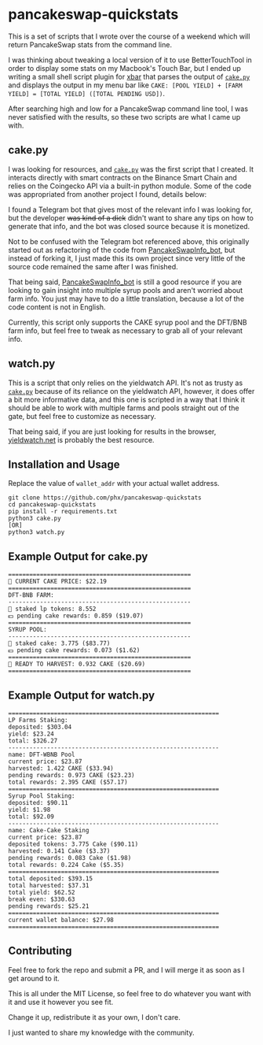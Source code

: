 # pancakeswap-quickstats

This is a set of scripts that I wrote over the course of a weekend which will return PancakeSwap stats from the command line.

I was thinking about tweaking a local version of it to use BetterTouchTool in order to display some stats on my Macbook's Touch Bar,
but I ended up writing a small shell script plugin for [xbar](https://github.com/matryer/xbar) that parses the output of [`cake.py`](./cake.py)
and displays the output in my menu bar like `CAKE: [POOL YIELD] + [FARM YIELD] = [TOTAL YIELD] ([TOTAL PENDING USD])`.

After searching high and low for a PancakeSwap command line tool, I was never satisfied with the results, so these two scripts are what I came up with.

## cake.py

I was looking for resources, and [`cake.py`](./cake.py) was the first script that I created. It interacts directly with smart contracts on the
Binance Smart Chain and relies on the Coingecko API via a built-in python module.  Some of the code was appropriated from another project I found,
details below:

I found a Telegram bot that gives most of the relevant info I was looking for, but the developer ~~was  kind of a dick~~ didn't want to share any
tips on how to generate that info, and the bot was closed source because it is monetized.

Not to be confused with the Telegram bot referenced above, this originally started out as refactoring of the code from
[PancakeSwapInfo_bot](https://github.com/Ghonghito/PancakeSwapInfo_bot), but instead of forking it, I just made this its own project
since very little of the source code remained the same after I was finished.

That being said, [PancakeSwapInfo_bot](https://github.com/Ghonghito/PancakeSwapInfo_bot) is still a good resource if you are looking to
gain insight into multiple syrup pools and aren't worried about farm info.  You just may have to do a little translation, because a lot
of the code content is not in English.

Currently, this script only supports the CAKE syrup pool and the DFT/BNB farm info, but feel free to tweak as necessary to grab all of your relevant info.

## watch.py

This is a script that only relies on the yieldwatch API.  It's not as trusty as [`cake.py`](./cake.py) because of its reliance on the yieldwatch API,
however, it does offer a bit more informative data, and this one is scripted in a way that I think it should be able to work with multiple farms
and pools straight out of the gate, but feel free to customize as necessary.

That being said, if you are just looking for results in the browser, [yieldwatch.net](https://yieldwatch.net) is probably the best resource.


## Installation and Usage

Replace the value of `wallet_addr` with your actual wallet address.

```
git clone https://github.com/phx/pancakeswap-quickstats
cd pancakeswap-quickstats
pip install -r requirements.txt
python3 cake.py
[OR]
python3 watch.py
```

## Example Output for cake.py

```
====================================================
🥞 CURRENT CAKE PRICE: $22.19
====================================================
DFT-BNB FARM:
----------------------------------------------------
🔹 staked lp tokens: 8.552
💵 pending cake rewards: 0.859 ($19.07)
====================================================
SYRUP POOL:
----------------------------------------------------
🔹 staked cake: 3.775 ($83.77)
💵 pending cake rewards: 0.073 ($1.62)
====================================================
🥞 READY TO HARVEST: 0.932 CAKE ($20.69)
====================================================
```

## Example Output for watch.py

```
============================================================
LP Farms Staking:
deposited: $303.04
yield: $23.24
total: $326.27
------------------------------------------------------------
name: DFT-WBNB Pool
current price: $23.87
harvested: 1.422 CAKE ($33.94)
pending rewards: 0.973 CAKE ($23.23)
total rewards: 2.395 CAKE ($57.17)
============================================================
Syrup Pool Staking:
deposited: $90.11
yield: $1.98
total: $92.09
------------------------------------------------------------
name: Cake-Cake Staking
current price: $23.87
deposited tokens: 3.775 Cake ($90.11)
harvested: 0.141 Cake ($3.37)
pending rewards: 0.083 Cake ($1.98)
total rewards: 0.224 Cake ($5.35)
============================================================
total deposited: $393.15
total harvested: $37.31
total yield: $62.52
break even: $330.63
pending rewards: $25.21
============================================================
current wallet balance: $27.98
============================================================
```

## Contributing

Feel free to fork the repo and submit a PR, and I will merge it as soon as I get around to it.

This is all under the MIT License, so feel free to do whatever you want with it and use it however you see fit.

Change it up, redistribute it as your own, I don't care.

I just wanted to share my knowledge with the community.
